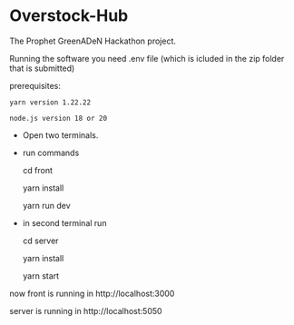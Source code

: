 # Overstock-Hub
The Prophet GreenADeN Hackathon project.

Running the software you need .env file (which is icluded in the zip folder that is submitted)


prerequisites:
    
    yarn version 1.22.22
    
    node.js version 18 or 20


- Open two terminals.
- run commands
  
    cd front

    yarn install

    yarn run dev

- in second terminal run

    cd server

    yarn install

    yarn start


now front is running in http://localhost:3000

server is running in http://localhost:5050

